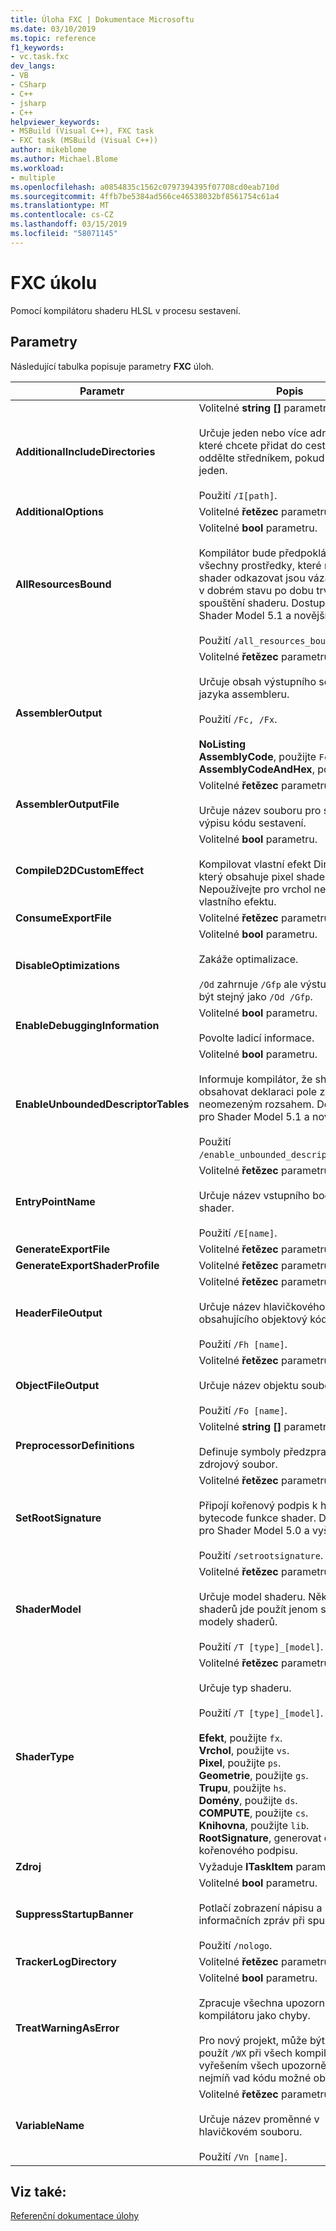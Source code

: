 ```yaml
---
title: Úloha FXC | Dokumentace Microsoftu
ms.date: 03/10/2019
ms.topic: reference
f1_keywords:
- vc.task.fxc
dev_langs:
- VB
- CSharp
- C++
- jsharp
- C++
helpviewer_keywords:
- MSBuild (Visual C++), FXC task
- FXC task (MSBuild (Visual C++))
author: mikeblome
ms.author: Michael.Blome
ms.workload:
- multiple
ms.openlocfilehash: a0854835c1562c0797394395f07708cd0eab710d
ms.sourcegitcommit: 4ffb7be5384ad566ce46538032bf8561754c61a4
ms.translationtype: MT
ms.contentlocale: cs-CZ
ms.lasthandoff: 03/15/2019
ms.locfileid: "58071145"
---
```

# <a name="fxc-task"></a>FXC úkolu

Pomocí kompilátoru shaderu HLSL v procesu sestavení.

## <a name="parameters"></a>Parametry

Následující tabulka popisuje parametry **FXC** úloh.

|Parametr|Popis|
|---------------|-----------------|
|**AdditionalIncludeDirectories**|Volitelné **string []** parametru.<br/><br/>Určuje jeden nebo více adresářů, které chcete přidat do cesty zahrnutí; oddělte středníkem, pokud více než jeden.<br/><br/>Použití `/I[path]`.|
|**AdditionalOptions**|Volitelné **řetězec** parametru.|
|**AllResourcesBound**|Volitelné **bool** parametru.<br/><br/>Kompilátor bude předpokládat, že všechny prostředky, které může shader odkazovat jsou vázána a jsou v dobrém stavu po dobu trvání spouštění shaderu. Dostupné pro Shader Model 5.1 a novější.<br/><br/>Použití `/all_resources_bound`.|
|**AssemblerOutput**|Volitelné **řetězec** parametru.<br/><br/>Určuje obsah výstupního souboru jazyka assembleru.<br/><br/>Použití `/Fc, /Fx`.<br/><br/>**NoListing**<br/>**AssemblyCode**, použijte `Fc`.<br/>**AssemblyCodeAndHex**, použijte `Fx`.|
|**AssemblerOutputFile**|Volitelné **řetězec** parametru.<br/><br/>Určuje název souboru pro souboru výpisu kódu sestavení.|
|**CompileD2DCustomEffect**|Volitelné **bool** parametru.<br/><br/>Kompilovat vlastní efekt Direct2D, který obsahuje pixel shadery. Nepoužívejte pro vrchol nebo výpočet vlastního efektu.|
|**ConsumeExportFile**|Volitelné **řetězec** parametru.|
|**DisableOptimizations**|Volitelné **bool** parametru.<br/><br/>Zakáže optimalizace.<br/><br/>`/Od` zahrnuje `/Gfp` ale výstup nemusí být stejný jako `/Od /Gfp`.|
|**EnableDebuggingInformation**|Volitelné **bool** parametru.<br/><br/>Povolte ladicí informace.|
|**EnableUnboundedDescriptorTables**|Volitelné **bool** parametru.<br/><br/>Informuje kompilátor, že shader může obsahovat deklaraci pole zdrojů s neomezeným rozsahem. Dostupné pro Shader Model 5.1 a novější.<br/><br/>Použití `/enable_unbounded_descriptor_tables`.|
|**EntryPointName**|Volitelné **řetězec** parametru.<br/><br/>Určuje název vstupního bodu pro shader.<br/><br/>Použití `/E[name]`.|
|**GenerateExportFile**|Volitelné **řetězec** parametru.|
|**GenerateExportShaderProfile**|Volitelné **řetězec** parametru.|
|**HeaderFileOutput**|Volitelné **řetězec** parametru.<br/><br/>Určuje název hlavičkového souboru obsahujícího objektový kód.<br/><br/>Použití `/Fh [name]`.|
|**ObjectFileOutput**|Volitelné **řetězec** parametru.<br/><br/>Určuje název objektu souboru.<br/><br/>Použití `/Fo [name]`.|
|**PreprocessorDefinitions**|Volitelné **string []** parametru.<br/><br/>Definuje symboly předzpracování pro zdrojový soubor.|
|**SetRootSignature**|Volitelné **řetězec** parametru.<br/><br/>Připojí kořenový podpis k hodnota bytecode funkce shader. Dostupné pro Shader Model 5.0 a vyšším.<br/><br/>Použití `/setrootsignature`.|
|**ShaderModel**|Volitelné **řetězec** parametru.<br/><br/>Určuje model shaderu. Některé typy shaderů jde použít jenom s novějšími modely shaderů.<br/><br/>Použití `/T [type]_[model]`.|
|**ShaderType**|Volitelné **řetězec** parametru.<br/><br/>Určuje typ shaderu.<br/><br/>Použití `/T [type]_[model]`.<br/><br/>**Efekt**, použijte `fx`.<br/>**Vrchol**, použijte `vs`.<br/>**Pixel**, použijte `ps`.<br/>**Geometrie**, použijte `gs`.<br/>**Trupu**, použijte `hs`.<br/>**Domény**, použijte `ds`.<br/>**COMPUTE**, použijte `cs`.<br/>**Knihovna**, použijte `lib`.<br/>**RootSignature**, generovat objekt kořenového podpisu.|
|**Zdroj**|Vyžaduje **ITaskItem** parametru.|
|**SuppressStartupBanner**|Volitelné **bool** parametru.<br/><br/>Potlačí zobrazení nápisu a informačních zpráv při spuštění.<br/><br/>Použití `/nologo`.|
|**TrackerLogDirectory**|Volitelné **řetězec** parametru.|
|**TreatWarningAsError**|Volitelné **bool** parametru.<br/><br/>Zpracuje všechna upozornění kompilátoru jako chyby.<br/><br/>Pro nový projekt, může být vhodné použít `/WX` při všech kompilacích; vyřešením všech upozornění zajistíte nejmíň vad kódu možné obtížné najít.|
|**VariableName**|Volitelné **řetězec** parametru.<br/><br/>Určuje název proměnné v hlavičkovém souboru.<br/><br/>Použití `/Vn [name]`.|

## <a name="see-also"></a>Viz také:

[Referenční dokumentace úlohy](../msbuild/msbuild-task-reference.md)